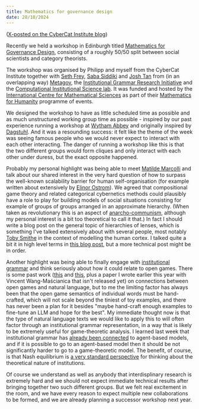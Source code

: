 ```yaml
---
title: Mathematics for governance design
date: 28/10/2024
---
```


([X-posted on the CyberCat Institute blog](https://cybercat.institute/2024/10/28/mathematics-governance-design/))

Recently we held a workshop in Edinburgh titled [Mathematics for Governance Design](https://www.icms.org.uk/GovernanceDesign), consisting of a roughly 50/50 split between social scientists and category theorists.

The workshop was organised by Philipp and myself from the CyberCat Institute together with [Seth Frey](https://enfascination.com/weblog/professional), [Saba Siddiki](https://www.maxwell.syr.edu/directory/saba-siddiki) and [Josh Tan](https://www.joshuatan.com/research/) from (in an overlapping way) [Metagov](https://metagov.org/), the [Institutional Grammar Research Initiative](https://institutionalgrammar.org/) and the [Computational Institutional Science lab](https://cisl.info/). It was funded and hosted by the [International Centre for Mathematical Sciences](https://www.icms.org.uk/) as part of their [Mathematics for Humanity](https://www.icms.org.uk/funding-opportunities/mathematics-humanity) programme of events.

We designed the workshop to have as little scheduled time as possible and as much unstructured working group time as possible - inspired by our past experience running a workshop at [Wytham Abbey](https://www.wythamabbey.org/) and originally inspired by [Dagstuhl](https://www.dagstuhl.de/). And it was a resounding success: it felt like the theme of the week was seeing famous people who we would never expect to interact with each other interacting. The danger of running a workshop like this is that the two different groups would form cliques and only interact with each other under duress, but the exact opposite happened.

Probably my personal highlight was being able to meet [Matilde Marcolli](https://www.its.caltech.edu/~matilde/) and talk about our shared interest in the very hard question of how to surpass the well-known scalability barrier for human self-organisation (for example written about extensively by [Elinor Ostrom](https://en.wikipedia.org/wiki/Elinor_Ostrom)). We agreed that compositional game theory and related categorical cybernetics methods could plausibly have a role to play for building models of social situations consisting for example of groups of groups arranged in an approximate hierarchy. (When taken as revolutionary this is an aspect of [anarcho-communism](https://en.wikipedia.org/wiki/Anarchist_communism), although my personal interest is a bit too theoretical to call it that.) In fact I should write a blog post on the general topic of hierarchies of lenses, which is something I've talked extensively about with several people, most notably [Toby Smithe](https://tsmithe.net/) in the context of modelling the human cortex. I talked quite a bit it in high level terms in [this blog post](/posts/2024-02-06-passive-inference-compositional.html), but a more technical post might be in order.

Another highlight was being able to finally engage with [institutional grammar](https://institutionalgrammar.org/about/institutional-analysis-and-ig-primer/) and think seriously about how it could relate to open games. There is some past work ([this](https://cgi.cse.unsw.edu.au/~eptcs/paper.cgi?CAPNS2018:8) and [this](https://arxiv.org/abs/2005.09439), plus a paper I wrote earlier this year with Vincent Wang-Maścianica that isn't released yet) on connections between open games and natural language, but to me the limiting factor has always been that the open game semantics of individual words must be hand-crafted, which will not scale beyond the tiniest of toy examples, and there has never been a plan for it besides "maybe hand-craft enough examples to fine-tune an LLM and hope for the best". My immediate thought now is that the type of natural language texts we would like to apply this to will often factor through an institutional grammar representation, in a way that is likely to be extremely useful for game-theoretic analysis. I learned last week that institutional grammar has [already been connected](https://www.sciencedirect.com/science/article/pii/S2215016122001819) to agent-based models, and if it is possible to go to an agent-based model then it should be not significantly harder to go to a game-theoretic model. The benefit, of course, is that Nash equilibrium is [a very standard perspective](https://www.researchgate.net/publication/247334096_Rational_Actors_Equilibrium_and_Social_Institutions) for thinking about the theoretical nature of institutions.

Of course we understand as well as anybody that interdisplinary research is extremely hard and we should not expect immediate technical results after bringing together two such different groups. But we felt real excitement in the room, and we have every reason to expect multiple new collaborations to be formed, and we are already planning a successor workshop next year.
